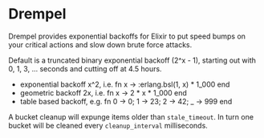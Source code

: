 Drempel
=======

Drempel provides exponential backoffs for Elixir to put speed bumps on your critical actions and slow down brute force attacks.

Default is a truncated binary exponential backoff (2^x - 1), starting out
with 0, 1, 3, ... seconds and cutting off at 4.5 hours.

- exponential backoff x^2, i.e. fn x -> :erlang.bsl(1, x) * 1_000 end
- geometric backoff 2x, i.e. fn x -> 2 * x * 1_000 end
- table based backoff, e.g. fn 0 -> 0; 1 -> 23; 2 -> 42; _ -> 999 end

A bucket cleanup will expunge items older than `stale_timeout`.
In turn one bucket will be cleaned every `cleanup_interval` milliseconds.